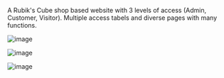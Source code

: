 
A Rubik's Cube shop based website with 3 levels of access (Admin, Customer, Visitor). Multiple access tabels and diverse pages with many functions.


![image](https://user-images.githubusercontent.com/106924157/172374196-f4e13841-5c57-499d-bdb8-9a29b52cb8cf.png)


![image](https://user-images.githubusercontent.com/106924157/172373062-b5b2387c-1532-44b5-8545-4fc5afbabe1c.png)


![image](https://user-images.githubusercontent.com/106924157/172373207-43d3f1ae-36d4-4ab8-a4d1-2394766f0fa8.png)

